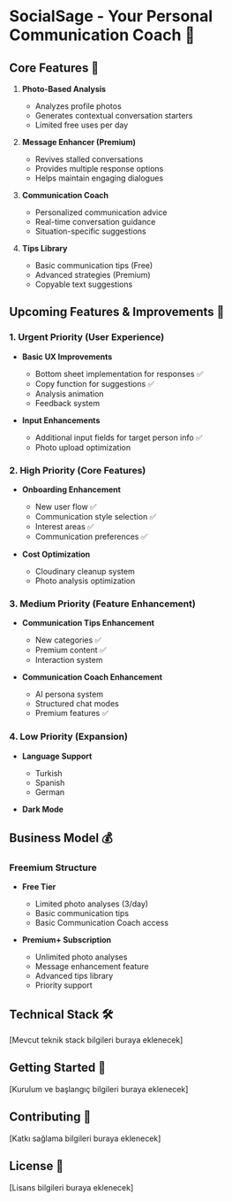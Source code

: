 # SocialSage - Your Personal Communication Coach 📱

## Core Features 🌟

1. **Photo-Based Analysis**

   - Analyzes profile photos
   - Generates contextual conversation starters
   - Limited free uses per day

2. **Message Enhancer (Premium)**

   - Revives stalled conversations
   - Provides multiple response options
   - Helps maintain engaging dialogues

3. **Communication Coach**

   - Personalized communication advice
   - Real-time conversation guidance
   - Situation-specific suggestions

4. **Tips Library**
   - Basic communication tips (Free)
   - Advanced strategies (Premium)
   - Copyable text suggestions

## Upcoming Features & Improvements 🚀

### 1. Urgent Priority (User Experience)

- **Basic UX Improvements**

  - Bottom sheet implementation for responses ✅
  - Copy function for suggestions ✅
  - Analysis animation
  - Feedback system

- **Input Enhancements**
  - Additional input fields for target person info ✅
  - Photo upload optimization

### 2. High Priority (Core Features)

- **Onboarding Enhancement**

  - New user flow ✅
  - Communication style selection ✅
  - Interest areas ✅
  - Communication preferences ✅

- **Cost Optimization**
  - Cloudinary cleanup system
  - Photo analysis optimization

### 3. Medium Priority (Feature Enhancement)

- **Communication Tips Enhancement**

  - New categories ✅
  - Premium content ✅
  - Interaction system

- **Communication Coach Enhancement**
  - AI persona system
  - Structured chat modes
  - Premium features ✅

### 4. Low Priority (Expansion)

- **Language Support**

  - Turkish
  - Spanish
  - German

- **Dark Mode**

## Business Model 💰

### Freemium Structure

- **Free Tier**

  - Limited photo analyses (3/day)
  - Basic communication tips
  - Basic Communication Coach access

- **Premium+ Subscription**
  - Unlimited photo analyses
  - Message enhancement feature
  - Advanced tips library
  - Priority support

## Technical Stack 🛠

[Mevcut teknik stack bilgileri buraya eklenecek]

## Getting Started 🚀

[Kurulum ve başlangıç bilgileri buraya eklenecek]

## Contributing 🤝

[Katkı sağlama bilgileri buraya eklenecek]

## License 📝

[Lisans bilgileri buraya eklenecek]
